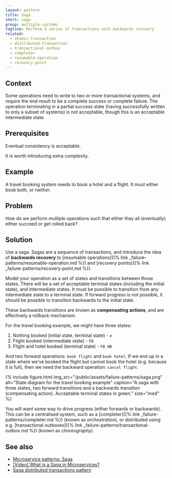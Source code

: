 ```yaml
---
layout: pattern
title: Saga
short: saga
group: multiple-systems
tagline: Perform a series of transactions with backwards recovery
related:
  - atomic-transaction
  - distributed-transaction
  - transactional-outbox
  - completer
  - resumable-operation
  - recovery-point
---
```


## Context

Some operations need to write to two or more transactional systems, and require the end result to be a complete success or complete failure. The operation terminating in a partial success state (having successfully written to only a subset of systems) is not acceptable, though this is an acceptable intermediate state.

## Prerequisites

Eventual consistency is acceptable.

It is worth introducing extra complexity.

## Example

A travel booking system needs to book a hotel and a flight. It must either book both, or neither.

## Problem

How do we perform multiple operations such that either they all (eventually) either succeed or get rolled back?

## Solution

Use a saga. Sagas are a sequence of transactions, and introduce the idea of **backwards recovery** to [resumable operations]({% link _failure-patterns/resumable-operation.md %}) and [recovery points]({% link _failure-patterns/recovery-point.md %}).

Model your operation as a set of states and transitions between those states. There will be a set of acceptable terminal states (including the initial state), and intermediate states. It must be possible to transition from any intermediate state to a terminal state. If forward progress is not possible, it should be possible to transition backwards to the initial state.

These backwards transitions are known as **compensating actions**, and are effectively a rollback mechanism.

For the travel booking example, we might have three states:

1. Nothing booked (initial state, terminal state) - `∅`
2. Flight booked (intermediate state) - `FB`
3. Flight and hotel booked (terminal state) - `FB HB`

And two forward operations: `book flight` and `book hotel`. If we end up in a state where we've booked the flight but cannot book the hotel (e.g. because it is full), then we need the backward operation: `cancel flight`.

{% include figure.html
  img_src="/public/assets/failure-patterns/saga.png"
  alt="State diagram for the travel booking example"
  caption="A saga with three states, two forward transitions and a backwards transition (compensating action). Acceptable terminal states in green."
  size="med"
%}

You will want some way to drive progress (either forwards or backwards). This can be a centralised system, such as a [completer]({% link _failure-patterns/completer.md %}) (known as *orchestration*), or distributed using e.g. [transactional outboxes]({% link _failure-patterns/transactional-outbox.md %}) (known as *choreography*).

## See also

- [Microservice patterns: Saga](https://microservices.io/patterns/data/saga.html)
- [[Video] What is a Saga in Microservices?](https://www.youtube.com/watch?v=0W8BtIwh824)
- [Saga distributed transactions pattern](https://learn.microsoft.com/en-us/azure/architecture/reference-architectures/saga/saga)
